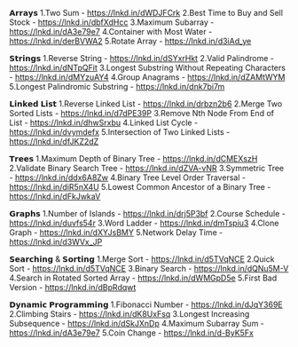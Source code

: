𝗔𝗿𝗿𝗮𝘆𝘀
1.Two Sum - https://lnkd.in/dWDJFCrk
2.Best Time to Buy and Sell Stock - https://lnkd.in/dbfXdHcc
3.Maximum Subarray - https://lnkd.in/dA3e79e7
4.Container with Most Water - https://lnkd.in/derBVWA2
5.Rotate Array - https://lnkd.in/d3iAd_ye

𝗦𝘁𝗿𝗶𝗻𝗴𝘀
1.Reverse String - https://lnkd.in/dSYxrHkt
2.Valid Palindrome - https://lnkd.in/dNTpQFit
3.Longest Substring Without Repeating Characters - https://lnkd.in/dMYzuAY4
4.Group Anagrams - https://lnkd.in/dZAMtWYM
5.Longest Palindromic Substring - https://lnkd.in/dnk7bi7m

𝗟𝗶𝗻𝗸𝗲𝗱 𝗟𝗶𝘀𝘁
1.Reverse Linked List - https://lnkd.in/drbzn2b6
2.Merge Two Sorted Lists - https://lnkd.in/d7dPE39P
3.Remove Nth Node From End of List - https://lnkd.in/dhwSrxbu
4.Linked List Cycle - https://lnkd.in/dvymdefx
5.Intersection of Two Linked Lists - https://lnkd.in/dfJKZ2dZ

𝗧𝗿𝗲𝗲𝘀
1.Maximum Depth of Binary Tree - https://lnkd.in/dCMEXszH
2.Validate Binary Search Tree - https://lnkd.in/dZVA-vNR
3.Symmetric Tree - https://lnkd.in/ddx6A8Zw
4.Binary Tree Level Order Traversal - https://lnkd.in/diR5nX4U
5.Lowest Common Ancestor of a Binary Tree - https://lnkd.in/dFkJwkaV

𝗚𝗿𝗮𝗽𝗵𝘀
1.Number of Islands - https://lnkd.in/drj5P3bf
2.Course Schedule - https://lnkd.in/duvfs54r
3.Word Ladder - https://lnkd.in/dmTspiu3
4.Clone Graph - https://lnkd.in/dXYJsBMY
5.Network Delay Time - https://lnkd.in/d3WVx_JP

𝗦𝗲𝗮𝗿𝗰𝗵𝗶𝗻𝗴 & 𝗦𝗼𝗿𝘁𝗶𝗻𝗴
1.Merge Sort - https://lnkd.in/d5TVqNCE
2.Quick Sort - https://lnkd.in/d5TVqNCE
3.Binary Search - https://lnkd.in/dQNu5M-V
4.Search in Rotated Sorted Array - https://lnkd.in/dWMGpD5e
5.First Bad Version - https://lnkd.in/dBpRdqwt

𝗗𝘆𝗻𝗮𝗺𝗶𝗰 𝗣𝗿𝗼𝗴𝗿𝗮𝗺𝗺𝗶𝗻𝗴
1.Fibonacci Number - https://lnkd.in/dJqY369E
2.Climbing Stairs - https://lnkd.in/dK8UxFsq
3.Longest Increasing Subsequence - https://lnkd.in/dSkJXnDp
4.Maximum Subarray Sum - https://lnkd.in/dA3e79e7
5.Coin Change - https://lnkd.in/d-ByK5Fx